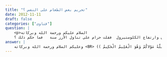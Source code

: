 ```yaml
---
title: "تحريم بعض الطعام على النفس ؟"
date: 2012-11-11
draft: false
categories: ["فتاوى"]
question: |
    <p>السلام عليكم ورحمة الله وبركاته 
    هل يجوز ان يحرم الإنسان على نفسه طعاما    كنت أعاني من زيادة الوزن وارتفاع الكلوستيرول  فقلت حرام علي تناول الأرز سنة   فما حكم ذلك ؟</p>
answer: |
    وعليكم السلام ورحمة الله وبركاته <BR> عليك أخي كفارة يمين لقوله تعالى : (( يَا أَيُّهَا النَّبِيُّ لِمَ تُحَرِّمُ مَا أَحَلَّ اللَّهُ لَكَ تَبْتَغِي مَرْضَاتَ أَزْوَاجِكَ وَاللَّهُ غَفُورٌ رَّحِيمٌ . قَدْ فَرَضَ اللَّهُ لَكُمْ تَحِلَّةَ أَيْمَانِكُمْ وَاللَّهُ مَوْلاكُمْ وَهُوَ الْعَلِيمُ الْحَكِيمُ )) .
---
```


